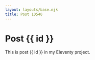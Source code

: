 ```yaml
---
layout: layouts/base.njk
title: Post 10540
---
```


# Post {{ id }}

This is post {{ id }} in my Eleventy project.
